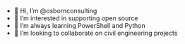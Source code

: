 - 👋 Hi, I’m @osbornconsulting
- 👀 I’m interested in supporting open source
- 🌱 I’m always learning PowerShell and Python
- 💞️ I’m looking to collaborate on civil engineering projects

<!---
osbornconsulting/osbornconsulting is a ✨ special ✨ repository because its `README.md` (this file) appears on your GitHub profile.
You can click the Preview link to take a look at your changes.
--->
